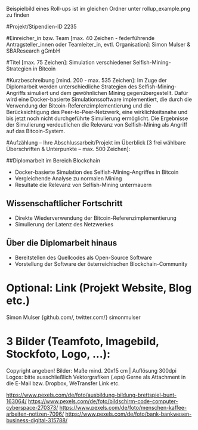 Beispielbild eines Roll-ups ist im gleichen Ordner unter rollup_example.png zu finden

#Projekt/Stipendien-ID
2235

#Einreicher_in bzw. Team [max. 40 Zeichen - federführende Antragsteller_innen oder  Teamleiter_in,  evtl. Organisation]:
Simon Mulser & SBAResearch gGmbH

#Titel [max. 75 Zeichen]:
Simulation verschiedener Selfish-Mining-Strategien in Bitcoin

#Kurzbeschreibung [mind. 200 - max. 535 Zeichen]:
Im Zuge der Diplomarbeit werden unterschiedliche Strategien des Selfish-Mining-Angriffs simuliert und dem gewöhnlichen Mining gegenübergestellt.
Dafür wird eine Docker-basierte Simulationssoftware implementiert, die durch die Verwendung der Bitcoin-Referenzimplementierung und die Berücksichtigung des Peer-to-Peer-Netzwerk, eine wirklichkeitsnahe und bis jetzt noch nicht durchgeführte Simulierung ermöglicht.
Die Ergebnisse der Simulierung verdeutlichen die Relevanz von Selfish-Mining als Angriff auf das Bitcoin-System.

#Aufzählung – Ihre Abschlussarbeit/Projekt im Überblick [3 frei wählbare Überschriften & Unterpunkte – max. 500 Zeichen]:

##Diplomarbeit im Bereich Blockchain
* Docker-basierte Simulation des Selfish-Mining-Angriffes in Bitcoin
* Vergleichende Analyse zu normalen Mining
* Resultate die Relevanz von Selfish-Mining untermauern

## Wissenschaftlicher Fortschritt
* Direkte Wiederverwendung der Bitcoin-Referenzimplementierung
* Simulierung der Latenz des Netzwerkes

## Über die Diplomarbeit hinaus
* Bereitstellen des Quellcodes als Open-Source Software
* Vorstellung der Software der österreichischen Blockchain-Community

# Optional: Link (Projekt Website, Blog etc.)
Simon Mulser
{github.com/, twitter.com/} simonmulser

# 3 Bilder (Teamfoto, Imagebild, Stockfoto, Logo, …):
Copyright angeben!
Bilder: Maße mind. 20x15 cm | Auflösung 300dpi
Logos: bitte ausschließlich Vektorgrafiken (.eps)
Gerne als Attachment in die E-Mail bzw. Dropbox, WeTransfer Link etc.

https://www.pexels.com/de/foto/ausbildung-bildung-brettspiel-bunt-163064/
https://www.pexels.com/de/foto/bildschirm-code-computer-cyberspace-270373/
https://www.pexels.com/de/foto/menschen-kaffee-arbeiten-notizen-7096/
https://www.pexels.com/de/foto/bank-bankwesen-business-digital-315788/

